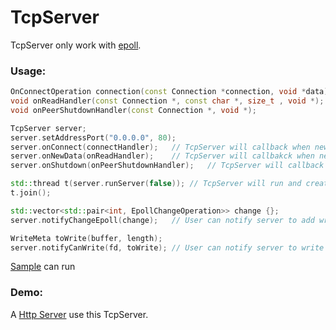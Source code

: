 # TcpServer

TcpServer only work with [epoll](https://en.wikipedia.org/wiki/Epoll).

### Usage:
```cpp
OnConnectOperation connection(const Connection *connection, void *data);
void onReadHandler(const Connection *, const char *, size_t , void *);
void onPeerShutdownHandler(const Connection *, void *);

TcpServer server;
server.setAddressPort("0.0.0.0", 80);
server.onConnect(connectHandler);	// TcpServer will callback when new connection
server.onNewData(onReadHandler);	// TcpServer will callbakck when new data read
server.onShutdown(onPeerShutdownHandler);	// TcpServer will callback when client shutdown the connection

std::thread t(server.runServer(false));	// TcpServer will run and create a thread
t.join();

std::vector<std::pair<int, EpollChangeOperation>> change {};
server.notifyChangeEpoll(change);	// User can notify server to add write or close connection

WriteMeta toWrite(buffer, length);
server.notifyCanWrite(fd, toWrite);	// User can notify server to write content to client
```
[Sample](/TcpServer/TcpServer.test.cpp) can run

### Demo:
A [Http Server](https://github.com/zhangke96/ModernHttpServer) use this TcpServer.
